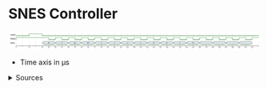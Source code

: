 # SNES Controller

![SNES Timing Diagram](./plantuml/snes-controller-timing-diagram.svg)

* Time axis in µs

<details>
  <summary>Sources</summary>

  * [FPGA Lover](https://www.fpgalover.com/index.php/boards/17-de0-nano-soc/43-snes-controller-module-de0-nano-soc)
  * [Gamespot](https://gamefaqs.gamespot.com/snes/916396-super-nintendo/faqs/5395)
</details>
